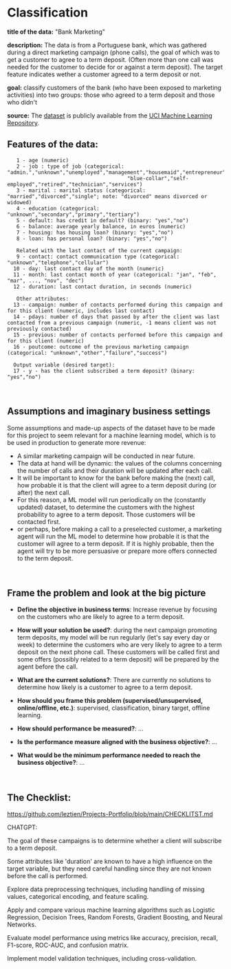 # Classification

**title of the data:** "Bank Marketing"

**description:** The data is from a Portuguese bank, which was gathered during a direct marketing campaign (phone calls), the goal of which was to get a customer to agree to a term deposit. (Often more than one call was needed for the customer to decide for or against a term deposit). The target feature indicates wether a customer agreed to a term deposit or not.

**goal:** classify customers of the bank (who have been exposed to marketing activities) into two groups: those who agreed to a term deposit and those who didn't

**source:**
The [dataset](https://archive.ics.uci.edu/dataset/222/bank+marketing) is publicly available from the [UCI Machine Learning Repository](https://archive.ics.uci.edu).



## Features of the data:


```text
   1 - age (numeric)
   2 - job : type of job (categorical: "admin.","unknown","unemployed","management","housemaid","entrepreneur","student",
                                       "blue-collar","self-employed","retired","technician","services") 
   3 - marital : marital status (categorical: "married","divorced","single"; note: "divorced" means divorced or widowed)
   4 - education (categorical: "unknown","secondary","primary","tertiary")
   5 - default: has credit in default? (binary: "yes","no")
   6 - balance: average yearly balance, in euros (numeric) 
   7 - housing: has housing loan? (binary: "yes","no")
   8 - loan: has personal loan? (binary: "yes","no")
   
   Related with the last contact of the current campaign:
   9 - contact: contact communication type (categorical: "unknown","telephone","cellular") 
  10 - day: last contact day of the month (numeric)
  11 - month: last contact month of year (categorical: "jan", "feb", "mar", ..., "nov", "dec")
  12 - duration: last contact duration, in seconds (numeric)
   
   Other attributes:
  13 - campaign: number of contacts performed during this campaign and for this client (numeric, includes last contact)
  14 - pdays: number of days that passed by after the client was last contacted from a previous campaign (numeric, -1 means client was not previously contacted)
  15 - previous: number of contacts performed before this campaign and for this client (numeric)
  16 - poutcome: outcome of the previous marketing campaign (categorical: "unknown","other","failure","success")

  Output variable (desired target):
  17 - y - has the client subscribed a term deposit? (binary: "yes","no")
  ```

<br>



## Assumptions and imaginary business settings
Some assumptions and made-up aspects of the dataset have to be made for this project to seem relevant for a machine learning model, which is to be used in production to generate more revenue:

- A similar marketing campaign will be conducted in near future.
- The data at hand will be dynamic: the values of the columns concerning the number of calls and their duration will be updated after each call.
- It will be important to know for the bank before making the (next) call, how probable it is that the client will agree to a term deposit during (or after) the next call. 
- For this reason, a ML model will run periodically on the (constantly updated) dataset, to determine the customers with the highest probability to agree to a term deposit. Those customers will be contacted first.
- or perhaps, before making a call to a preselected customer, a marketing agent will run the ML model to determine how probable it is that the customer will agree to a term deposit. If it is highly probable, then the agent will try to be more persuasive or prepare more offers connected to the term deposit. 

<br>

## Frame the problem and look at the big picture

- **Define the objective in business terms**: Increase revenue by focusing on the customers who are likely to agree to a term deposit.

- **How will your solution be used?**: during the next campaign promoting term deposits, my model will be run regularly (let's say every day or week) to determine the customers who are very likely to agree to a term deposit on the next phone call. These customers will be called first and  some offers (possibly related to a term deposit) will be prepared by the agent before the call.

- **What are the current solutions?**: There are currently no solutions to determine how likely is a customer to agree to a term deposit.

- **How should you frame this problem (supervised/unsupervised, online/offline, etc.)**: supervised, classification, binary target, offline learning.

- **How should performance be measured?**: ...

- **Is the performance measure aligned with the business objective?**: ...

- **What would be the minimum performance needed to reach the business objective?**: ...











<br>

## The Checklist:

https://github.com/leztien/Projects-Portfolio/blob/main/CHECKLITST.md






CHATGPT:

The goal of these campaigns is to determine whether a client will subscribe to a term deposit.

Some attributes like 'duration' are known to have a high influence on the target variable, but they need careful handling since they are not known before the call is performed.

Explore data preprocessing techniques, including handling of missing values, categorical encoding, and feature scaling.

Apply and compare various machine learning algorithms such as Logistic Regression, Decision Trees, Random Forests, Gradient Boosting, and Neural Networks.

Evaluate model performance using metrics like accuracy, precision, recall, F1-score, ROC-AUC, and confusion matrix.

Implement model validation techniques, including cross-validation.